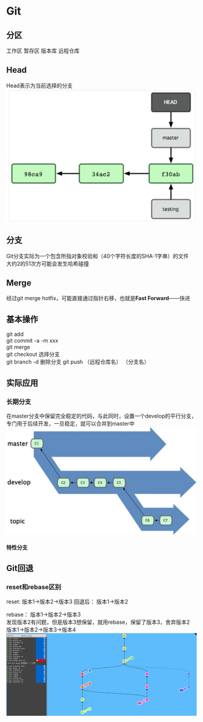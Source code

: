 # Git
##  分区
工作区 暂存区 版本库 远程仓库   

##  Head
Head表示为当前选择的分支  
![](https://github.com/linyihan9/2024_trainning/blob/main/img/image.png)

##  分支
Git分支实际为一个包含所指对象校验和（40个字符长度的SHA-1字串）的文件   
大约2的51次方可能会发生哈希碰撞  

##  Merge
经过git merge hotfix，可能直接通过指针右移，也就是**Fast Forward**——快进

##  基本操作
git add   
git commit -a -m xxx  
git merge  
git checkout  选择分支  
git branch -d 删除分支
git push （远程仓库名） （分支名）   

##  实际应用
###  长期分支
在master分支中保留完全稳定的代码，与此同时，设置一个develop的平行分支，专门用于后续开发，一旦稳定，就可以合并到master中   
![](https://github.com/linyihan9/2024_trainning/blob/main/img/gitLongBranch.jpg)   
####  特性分支

##  Git回退
###  reset和rebase区别
reset:
版本1->版本2->版本3
回退后：
版本1->版本2

rebase：
版本1->版本2->版本3  
发现版本2有问题，但是版本3想保留，就用rebase，保留了版本3，舍弃版本2  
版本1->版本2->版本3->版本4  
![](https://github.com/linyihan9/2024_trainning/blob/main/img/gitMergeAndRebase.jpg)


